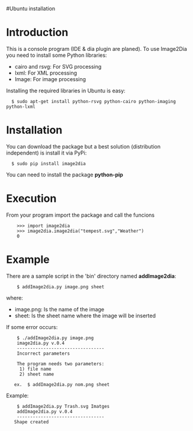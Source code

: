 #Ubuntu installation

# Introduction #
This is a console program (IDE & dia plugin are planed). To use Image2Dia you need to install some Python libraries:

  * cairo and rsvg: For SVG processing
  * lxml: For XML processing
  * Image: For image processing

Installing the required libraries in Ubuntu is easy:

```
  $ sudo apt-get install python-rsvg python-cairo python-imaging python-lxml
```

# Installation #
You can download the package but a best solution (distribution independent) is install it via PyPi:

```
  $ sudo pip install image2dia
```
You can need to install the package **python-pip**

# Execution #
From your program import the package and call the funcions

```
    >>> import image2dia
    >>> image2dia.image2dia("tempest.svg","Weather")
    0
```

# Example #
There are a sample script in the 'bin' directory named **addImage2dia**:
```
    $ addImage2dia.py image.png sheet
```

where:

  * image.png: Is the name of the image
  * sheet: Is the sheet name where the image will be inserted

If some error occurs:
```
    $ ./addImage2dia.py image.png 
    image2dia.py v.0.4
    ---------------------------------
    Incorrect parameters
  
    The program needs two parameters:
     1) file name
     2) sheet name

   ex.  $ addImage2dia.py nom.png sheet
```

Example:

```
    $ addImage2dia.py Trash.svg Imatges
    addImage2dia.py v.0.4
    ---------------------------------
   Shape created 
```



